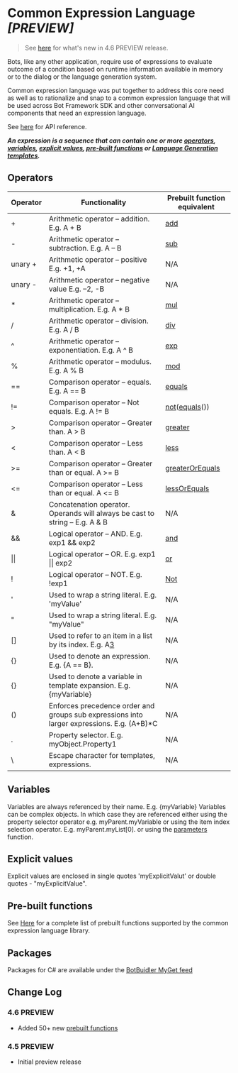 # Common Expression Language ***_[PREVIEW]_***

> See [here](#Change-Log) for what's new in 4.6 PREVIEW release.

Bots, like any other application, require use of expressions to evaluate outcome of a condition based on runtime information available in memory or to the dialog or the language generation system. 

Common expression language was put together to address this core need as well as to rationalize and snap to a common expression language that will be used across Bot Framework SDK and other conversational AI components that need an expression language.

See [here](./api-reference.md) for API reference.

***_An expression is a sequence that can contain one or more [operators](#Operators), [variables](#Variables), [explicit values](#Explicit-values), [pre-built functions](./prebuilt-functions.md) or [Language Generation templates](../fileformats/lg/README.md#Template)._***

## Operators

| Operator	|                                  Functionality                                            |   Prebuilt function equivalent    |
|-----------|-------------------------------------------------------------------------------------------|-----------------------------------|
|+          |Arithmetic operator – addition. E.g. A + B	                                                |[add][1]                           |
|-	        |Arithmetic operator – subtraction. E.g. A – B	                                            |[sub][2]                           |
|unary +    |Arithmetic operator – positive E.g. +1, +A	                                                |N/A                                |
|unary -	|Arithmetic operator – negative value E.g. –2, -B	                                        |N/A                                |
|*	        |Arithmetic operator – multiplication. E.g. A * B	                                        |[mul][3]                           |
|/	        |Arithmetic operator – division. E.g. A / B	                                                |[div][4]                           |
|^	        |Arithmetic operator – exponentiation. E.g. A ^ B	                                        |[exp][5]                           |
|%	        |Arithmetic operator – modulus. E.g. A % B	                                                |[mod][6]                           |
|==	        |Comparison operator – equals. E.g. A == B	                                                |[equals][7]                        |
|!=	        |Comparison operator – Not equals. E.g. A != B	                                            |[not][8]([equals][7]())            |
|>	        |Comparison operator – Greater than. A > B	                                                |[greater][9]                       |
|<	        |Comparison operator – Less than. A < B	                                                    |[less][10]                         |
|>= 	    |Comparison operator – Greater than or equal. A >= B	                                    |[greaterOrEquals][11]              |
|<=	        |Comparison operator – Less than or equal. A <= B	                                        |[lessOrEquals][12]                 |
|&	        |Concatenation operator. Operands will always be cast to string – E.g. A & B	            |N/A                                |
|&&	        |Logical operator – AND. E.g. exp1 && exp2	                                                |[and][13]                          |
|\|\|	    |Logical operator – OR. E.g. exp1 \|\| exp2	                                                |[or][14]                           |
|!	        |Logical operator – NOT. E.g. !exp1	                                                        |[Not][8]                           |
|'	        |Used to wrap a string literal. E.g. 'myValue'	                                            |N/A                                |
|"	        |Used to wrap a string literal. E.g. "myValue"	                                            |N/A                                |
|[]	        |Used to refer to an item in a list by its index. E.g. A[3]	                                |N/A                                |
|{}	        |Used to denote an expression. E.g. {A == B}.                                               |N/A                                |
|{}	        |Used to denote a variable in template expansion. E.g. {myVariable}	                        |N/A                                |
|()	        |Enforces precedence order and groups sub expressions into larger expressions. E.g. (A+B)*C	|N/A                                |
|.	        |Property selector. E.g. myObject.Property1	                                                |N/A                                |
|\	        |Escape character for templates, expressions.                                               |N/A                                |

## Variables
Variables are always referenced by their name. E.g. {myVariable}
Variables can be complex objects. In which case they are referenced either using the property selector operator e.g. myParent.myVariable or using the item index selection operator. E.g. myParent.myList[0]. or using the [parameters](TODO) function. 

## Explicit values
Explicit values are enclosed in single quotes 'myExplicitValut' or double quotes - "myExplicitValue".

## Pre-built functions
See [Here](./prebuilt-functions.md) for a complete list of prebuilt functions supported by the common expression language library. 

## Packages
Packages for C# are available under the [BotBuidler MyGet feed][15]

## Change Log
### 4.6 PREVIEW
- Added 50+ new [prebuilt functions](prebuilt-functions.md)

### 4.5 PREVIEW
- Initial preview release

[1]:prebuilt-functions.md#add
[2]:prebuilt-functions.md#sub
[3]:prebuilt-functions.md#mul
[4]:prebuilt-functions.md#div
[5]:prebuilt-functions.md#exp
[6]:prebuilt-functions.md#mod
[7]:prebuilt-functions.md#equals
[8]:prebuilt-functions.md#not
[9]:prebuilt-functions.md#greater
[10]:prebuilt-functions.md#less
[11]:prebuilt-functions.md#greaterOrEquals
[12]:prebuilt-functions.md#essOrEquals
[13]:prebuilt-functions.md#and
[14]:prebuilt-functions.md#or
[15]:https://botbuilder.myget.org/feed/botbuilder-declarative/package/nuget/Microsoft.Bot.Builder.Expressions
[20]:https://github.com/microsoft/BotBuilder-Samples/blob/master/experimental/language-generation/README.md
